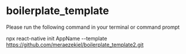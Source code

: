 # boilerplate_template
 
Please run the following command in your terminal or command prompt

npx react-native init AppName --template https://github.com/meraezekiel/boilerplate_template2.git